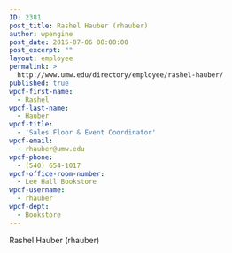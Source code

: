 ```yaml
---
ID: 2381
post_title: Rashel Hauber (rhauber)
author: wpengine
post_date: 2015-07-06 08:00:00
post_excerpt: ""
layout: employee
permalink: >
  http://www.umw.edu/directory/employee/rashel-hauber/
published: true
wpcf-first-name:
  - Rashel
wpcf-last-name:
  - Hauber
wpcf-title:
  - 'Sales Floor & Event Coordinator'
wpcf-email:
  - rhauber@umw.edu
wpcf-phone:
  - (540) 654-1017
wpcf-office-room-number:
  - Lee Hall Bookstore
wpcf-username:
  - rhauber
wpcf-dept:
  - Bookstore
---
```

Rashel Hauber (rhauber)